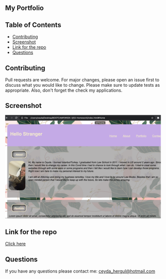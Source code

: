 
## My Portfolio


## Table of Contents 
- [Contributing](#Contributing)
- [Screenshot](#Screenshot)
- [Link for the repo](#Link-for-the-repo)
- [Questions](#Questions)

 
## Contributing
 Pull requests are welcome. For major changes, please open an issue first to discuss what you would like to change. Please make sure to update tests as appropriate. Also, don't forget the check my applications.

## Screenshot
![Screenshot](./Image/screen.png)

## Link for the repo
[Click here](https://chergul.github.io/Homework-Portfolio/)

## Questions
If you have any questions please contact me:
ceyda_hergul@hotmail.com 
 